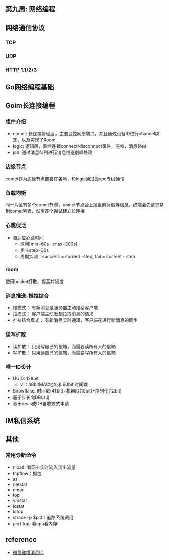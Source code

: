 第九周: 网络编程 
---

## 网络通信协议
### TCP
### UDP
### HTTP 1.1/2/3

## Go网络编程基础
## Goim长连接编程
### 组件介绍
- comet: 长连接管理层，主要监控网络端口，并且通过设备ID进行channel绑定，以及实现了Room
- logic: 逻辑层，监控连接connect/disconnect事件，鉴权，消息路由
- job: 通过消息队列进行消息推送削峰处理
### 边缘节点
comet作为边缘节点部署在各地，和logic通过云vpc专线通信

### 负载均衡
同一片区有多个comet节点，comet节点会上报当前负载等信息，终端会先请求拿到comet列表，然后逐个尝试建立长连接

### 心跳保活
- 自适应心跳时间
  - 区间[min=60s，max=300s]
  - 步长step=30s
  - 周期探测：success = current -step, fail = current - step
  
### room 
使用bucket打散，提高并发度

### 消息推送-推拉结合
- 推模式： 有新消息是服务器主动推给客户端
- 拉模式： 客户端主动发起拉取消息的请求
- 推拉结合模式： 有新消息实时通知，客户端在进行新消息的同步

### 读写扩散
- 读扩散： 只用写自己的信箱，而需要读所有人的信箱
- 写扩散： 只用读自己的信箱，而需要写所有人的信箱

### 唯一ID设计

- UUID: 128bit
  - v1 : 48bitMAC地址和60bit 时间戳
- Snowflake: 时间戳(41bit)+机器ID(10bit)+序列化(12bit)
- 基于步长向DB申请
- 基于redis或DB自增方式申请

## IM私信系统

## 其他

### 常用诊断命令
- nload: 看网卡实时流入流出流量
- tcpflow：抓包
- ss
- netstat
- nmon
- top
- vmstat
- iostat
- iotop
- strace -p $pid：追踪系统调用
- perf top: 看cpu看内存


## reference

- [微信递增消息ID](http://www.52im.net/thread-1998-1-1.html)